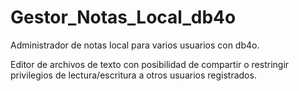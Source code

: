 # Gestor_Notas_Local_db4o
 Administrador de notas local para varios usuarios con db4o.
 
 Editor de archivos de texto con posibilidad de compartir o restringir privilegios de lectura/escritura a otros usuarios registrados.
